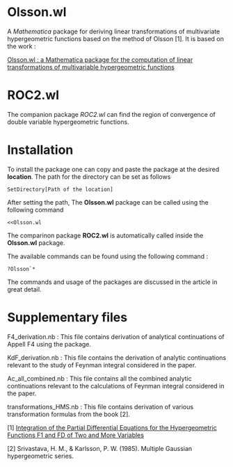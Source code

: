 # Olsson.wl

A *Mathematica* package for deriving linear transformations of multivariate hypergeometric functions based on the method of Olsson [1]. It is based on the work :

[Olsson.wl : a Mathematica package for the computation of linear transformations of multivariable hypergeometric functions](https://arxiv.org/abs/2201.01189)

# ROC2.wl

The companion package *ROC2.wl* can find the region of convergence of double variable hypergeometric functions.


# Installation

To install the package one can copy and paste the package at the desired **location**. The path for the directory can be set as follows

    SetDirectory[Path of the location]

After setting the path, The **Olsson.wl** package can be called using the following command

    <<Olsson.wl

The comparinon package **ROC2.wl** is automatically called inside the **Olsson.wl** package.

The available commands can be found using the following command :

    ?Olsson`* 

The commands and usage of the packages are discussed in the article in great detail.


# Supplementary files 

F4_derivation.nb : This file contains derivation of analytical continuations of Appell F4 using the package. 


KdF_derivation.nb : This file contains the derivation of analytic continuations relevant to the study of Feynman integral considered in the paper.


Ac_all_combined.nb : This file contains all the combined analytic continuations relevant to the calculations of Feynman integral considered in the paper. 

transformations_HMS.nb : This file contains derivation of various transformation formulas from the book [2].



[1] [Integration of the Partial Differential Equations for the Hypergeometric Functions F1 and FD of Two and More Variables](https://pubs.aip.org/aip/jmp/article/5/3/420/230849/Integration-of-the-Partial-Differential-Equations)


[2] Srivastava, H. M., & Karlsson, P. W. (1985). Multiple Gaussian hypergeometric series.

